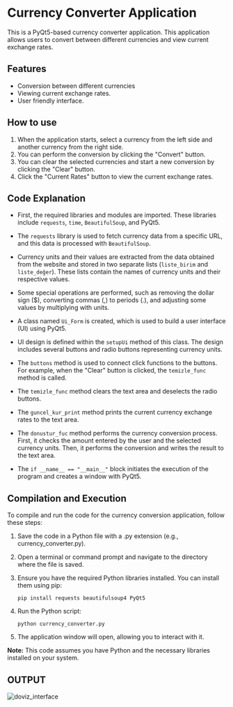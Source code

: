 
# Currency Converter Application

This is a PyQt5-based currency converter application. This application allows users to convert between different currencies and view current exchange rates.


## Features
- Conversion between different currencies
- Viewing current exchange rates.
- User friendly interface.

## How to use
1. When the application starts, select a currency from the left side and another currency from the right side.
2. You can perform the conversion by clicking the "Convert" button.
3. You can clear the selected currencies and start a new conversion by clicking the "Clear" button.
4. Click the "Current Rates" button to view the current exchange rates.


## Code Explanation 


- First, the required libraries and modules are imported. These libraries include `requests`, `time`, `BeautifulSoup`, and PyQt5.

- The `requests` library is used to fetch currency data from a specific URL, and this data is processed with `BeautifulSoup`.

- Currency units and their values are extracted from the data obtained from the website and stored in two separate lists (`liste_birim` and `liste_değer`). These lists contain the names of currency units and their respective values.

- Some special operations are performed, such as removing the dollar sign ($), converting commas (,) to periods (.), and adjusting some values by multiplying with units.

- A class named `Ui_Form` is created, which is used to build a user interface (UI) using PyQt5.

- UI design is defined within the `setupUi` method of this class. The design includes several buttons and radio buttons representing currency units.

- The `buttons` method is used to connect click functions to the buttons. For example, when the "Clear" button is clicked, the `temizle_func` method is called.

- The `temizle_func` method clears the text area and deselects the radio buttons.

- The `guncel_kur_print` method prints the current currency exchange rates to the text area.

- The `donustur_fuc` method performs the currency conversion process. First, it checks the amount entered by the user and the selected currency units. Then, it performs the conversion and writes the result to the text area.

- The `if __name__ == "__main__"` block initiates the execution of the program and creates a window with PyQt5.

## Compilation and Execution

To compile and run the code for the currency conversion application, follow these steps:

1. Save the code in a Python file with a .py extension (e.g., currency_converter.py).

2. Open a terminal or command prompt and navigate to the directory where the file is saved.

3. Ensure you have the required Python libraries installed. You can install them using pip:

   ```
   pip install requests beautifulsoup4 PyQt5
   ```

4. Run the Python script:

   ```
   python currency_converter.py
   ```

5. The application window will open, allowing you to interact with it.

**Note:** This code assumes you have Python and the necessary libraries installed on your system.

## OUTPUT


![doviz_interface](https://github.com/aksoyorcun/Currency-Converter/assets/136446246/e1b81d9b-3ad2-4654-acad-ac0635f40470)




